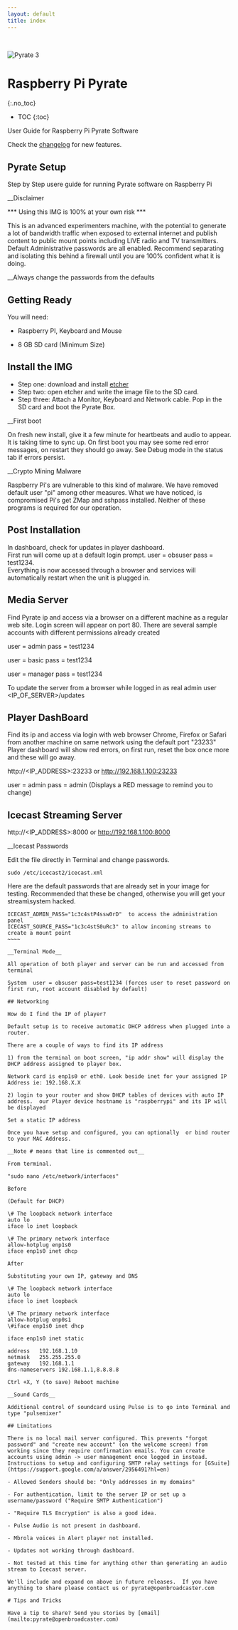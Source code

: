 ```yaml
---
layout: default
title: index
---
```

<br/>

![Pyrate 3](img/pyrate3.png )

# Raspberry Pi Pyrate
{:.no_toc}

* TOC
{:toc}

<a name="Pyrate"></a>


User Guide for Raspberry Pi Pyrate Software

Check the [changelog](https://openbroadcaster.com/changelog) for new features.

## Pyrate Setup

Step by Step usere guide for running Pyrate software on Raspberry Pi

__Disclaimer

\*\*\* Using this IMG is 100% at your own risk \*\*\*

This is an advanced experimenters machine, with the potential to generate a lot of bandwidth traffic when exposed to external internet and publish content to public mount points including LIVE radio and TV transmitters.  Default Administrative passwords are all enabled.  Recommend separating and isolating this behind a firewall until you are 100% confident what it is doing.

__Always change the passwords from the defaults

## Getting Ready

You will need:

- Raspberry PI, Keyboard and Mouse

- 8 GB SD card (Minimum Size)

## Install the IMG

- Step one: download and install [etcher](https://etcher.io/)
- Step two: open etcher and write the image file to the SD card.
- Step three: Attach a Monitor, Keyboard and Network cable. Pop in the SD card and boot the Pyrate Box.

__First boot

On fresh new install, give it a few minute for heartbeats and audio to appear. It is taking time to sync up. On first boot you may see some red error messages, on restart they should go away. See Debug mode in the status tab if errors persist.

__Crypto Mining Malware

Raspberry Pi's are vulnerable to this kind of malware.  We have removed default user "pi" among other measures. What we have noticed, is compromised Pi's get ZMap and sshpass installed. Neither of these programs is required for our operation.

## Post Installation

In dashboard, check for updates in player dashboard.  
First run will come up at a default login prompt. user = obsuser  pass = test1234.  
Everything is now accessed through a browser and services will automatically restart when the unit is plugged in.

## Media Server

Find Pyrate ip and access via a browser on a different machine as a regular web site.  Login screen will appear on port 80.   There are several sample accounts with different permissions already created

user = admin       pass = test1234

user = basic        pass = test1234

user = manager  pass = test1234

To update the server from a browser while logged in as real admin user <IP_OF_SERVER>/updates

## Player DashBoard

Find its ip and access via login with web browser Chrome, Firefox or Safari from another machine on same network using the default port "23233" Player dashboard will show red errors, on first run, reset the box once more and these will go away.

http://<IP_ADDRESS>:23233 or http://192.168.1.100:23233

user = admin  pass = admin  (Displays a RED message to remind you to change)

## Icecast Streaming Server

http://<IP_ADDRESS>:8000 or http://192.168.1.100:8000

__Icecast Passwords

Edit the file directly in Terminal and change passwords.

~~~~
sudo /etc/icecast2/icecast.xml
~~~~

Here are the default passwords that are already set in your image for testing.  Recommended that these be changed, otherwise you will get your stream\system hacked.

~~~~~
ICECAST_ADMIN_PASS="1c3c4stP4ssw0rD"  to access the administration panel
ICECAST_SOURCE_PASS="1c3c4stS0uRc3" to allow incoming streams to create a mount point
~~~~

__Terminal Mode__

All operation of both player and server can be run and accessed from terminal

System  user = obsuser pass=test1234 (forces user to reset password on first run, root account disabled by default)

## Networking

How do I find the IP of player?

Default setup is to receive automatic DHCP address when plugged into a router.

There are a couple of ways to find its IP address

1) from the terminal on boot screen, "ip addr show" will display the DHCP address assigned to player box.

Network card is enp1s0 or eth0. Look beside inet for your assigned IP Address ie: 192.168.X.X

2) login to your router and show DHCP tables of devices with auto IP address.  our Player device hostname is "raspberrypi" and its IP will be displayed

Set a static IP address

Once you have setup and configured, you can optionally  or bind router to your MAC Address.

__Note # means that line is commented out__

From terminal.

"sudo nano /etc/network/interfaces"

Before

(Default for DHCP)

\# The loopback network interface
auto lo
iface lo inet loopback

\# The primary network interface
allow-hotplug enp1s0
iface enp1s0 inet dhcp

After

Substituting your own IP, gateway and DNS

\# The loopback network interface
auto lo
iface lo inet loopback

\# The primary network interface
allow-hotplug enp0s1
\#iface enp1s0 inet dhcp

iface enp1s0 inet static

address   192.168.1.10
netmask   255.255.255.0
gateway   192.168.1.1
dns-nameservers 192.168.1.1,8.8.8.8

Ctrl +X, Y (to save) Reboot machine

__Sound Cards__

Additional control of soundcard using Pulse is to go into Terminal and type "pulsemixer"

## Limitations

There is no local mail server configured. This prevents "forgot password" and "create new account" (on the welcome screen) from working since they require confirmation emails. You can create accounts using admin -> user management once logged in instead. Instructions to setup and configuring SMTP relay settings for [GSuite](https://support.google.com/a/answer/2956491?hl=en)

- Allowed Senders should be: "Only addresses in my domains"

- For authentication, limit to the server IP or set up a username/password ("Require SMTP Authentication")

- "Require TLS Encryption" is also a good idea.

- Pulse Audio is not present in dashboard.

- Mbrola voices in Alert player not installed.

- Updates not working through dashboard.

- Not tested at this time for anything other than generating an audio stream to Icecast server.

We'll include and expand on above in future releases.  If you have anything to share please contact us or pyrate@openbroadcaster.com

# Tips and Tricks

Have a tip to share? Send you stories by [email](mailto:pyrate@openbroadcaster.com)
